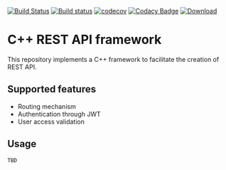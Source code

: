 [![Build Status](https://travis-ci.org/systelab/cpp-rest-api-core.svg?branch=master)](https://travis-ci.org/systelab/cpp-rest-api-core)
[![Build status](https://ci.appveyor.com/api/projects/status/ix9b122obt2f2j9v?svg=true)](https://ci.appveyor.com/project/systelab/cpp-rest-api-core)
[![codecov](https://codecov.io/gh/systelab/cpp-rest-api-core/branch/master/graph/badge.svg)](https://codecov.io/gh/systelab/cpp-rest-api-core)
[![Codacy Badge](https://api.codacy.com/project/badge/Grade/8e7fca4ee7cb47a1801f51771532b2cb)](https://www.codacy.com/app/systelab/cpp-rest-api-core?utm_source=github.com&amp;utm_medium=referral&amp;utm_content=systelab/cpp-rest-api-core&amp;utm_campaign=Badge_Grade)
[![Download](https://api.bintray.com/packages/systelab/conan/RESTAPICore:systelab/images/download.svg)](https://bintray.com/systelab/conan/RESTAPICore:systelab/_latestVersion)


# C++ REST API framework

This repository implements a C++ framework to facilitate the creation of REST API.

## Supported features

* Routing mechanism
* Authentication through JWT
* User access validation

## Usage

`TBD`


